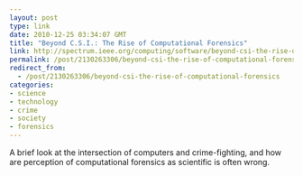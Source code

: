 ```yaml
---
layout: post
type: link
date: 2010-12-25 03:34:07 GMT
title: "Beyond C.S.I.: The Rise of Computational Forensics"
link: http://spectrum.ieee.org/computing/software/beyond-csi-the-rise-of-computational-forensics/0
permalink: /post/2130263306/beyond-csi-the-rise-of-computational-forensics
redirect_from: 
  - /post/2130263306/beyond-csi-the-rise-of-computational-forensics
categories:
- science
- technology
- crime
- society
- forensics
---
```

A brief look at the intersection of computers and crime-fighting, and how are perception of computational forensics as scientific is often wrong.